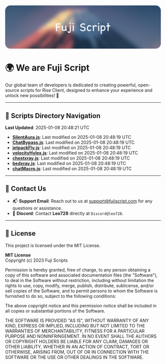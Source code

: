 ![Banner](.github/b.webp)

# 🌍 **We are Fuji Script**

Our global team of developers is dedicated to creating powerful, open-source scripts for Rise Client, designed to enhance your experience and unlock new possibilities! 🌟

---
<!-- SCRIPTS_NAVIGATION_START -->
## 📂 **Scripts Directory Navigation**

**Last Updated**: 2025-01-08 20:48:21 UTC

- **[SilentAura.js](scripts/SilentAura.js)**: Last modified on 2025-01-08 20:48:19 UTC
- **[ChatBypass.js](scripts/ChatBypass.js)**: Last modified on 2025-01-08 20:48:19 UTC
- **[jetpackFly.js](scripts/jetpackFly.js)**: Last modified on 2025-01-08 20:48:19 UTC
- **[velocityHylex.js](scripts/velocityHylex.js)**: Last modified on 2025-01-08 20:48:19 UTC
- **[chestxray.js](scripts/chestxray.js)**: Last modified on 2025-01-08 20:48:19 UTC
- **[bedxray.js](scripts/bedxray.js)**: Last modified on 2025-01-08 20:48:19 UTC
- **[chatMacro.js](scripts/chatMacro.js)**: Last modified on 2025-01-08 20:48:19 UTC

<!-- SCRIPTS_NAVIGATION_END -->

---

## 💬 **Contact Us**  
- 📬 **Support Email**: Reach out to us at [support@fujiscript.com](mailto:support@fujiscript.com) for any questions or assistance.  
- 💬 **Discord**: Contact **Leo728** directly at `Discord@leo728`.

---

## 📜 **License**

This project is licensed under the MIT License.  

**MIT License**  
Copyright (c) 2023 Fuji Scripts  

Permission is hereby granted, free of charge, to any person obtaining a copy of this software and associated documentation files (the "Software"), to deal in the Software without restriction, including without limitation the rights to use, copy, modify, merge, publish, distribute, sublicense, and/or sell copies of the Software, and to permit persons to whom the Software is furnished to do so, subject to the following conditions:  

The above copyright notice and this permission notice shall be included in all copies or substantial portions of the Software.  

THE SOFTWARE IS PROVIDED "AS IS", WITHOUT WARRANTY OF ANY KIND, EXPRESS OR IMPLIED, INCLUDING BUT NOT LIMITED TO THE WARRANTIES OF MERCHANTABILITY, FITNESS FOR A PARTICULAR PURPOSE AND NONINFRINGEMENT. IN NO EVENT SHALL THE AUTHORS OR COPYRIGHT HOLDERS BE LIABLE FOR ANY CLAIM, DAMAGES OR OTHER LIABILITY, WHETHER IN AN ACTION OF CONTRACT, TORT OR OTHERWISE, ARISING FROM, OUT OF OR IN CONNECTION WITH THE SOFTWARE OR THE USE OR OTHER DEALINGS IN THE SOFTWARE.  
